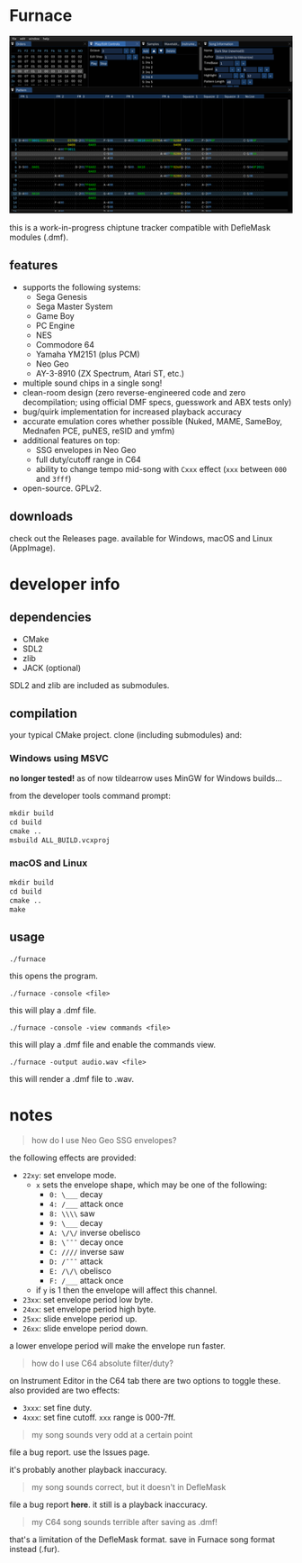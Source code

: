 # Furnace

![screenshot](papers/screenshot.png)

this is a work-in-progress chiptune tracker compatible with DefleMask modules (.dmf).

## features

- supports the following systems:
  - Sega Genesis
  - Sega Master System
  - Game Boy
  - PC Engine
  - NES
  - Commodore 64
  - Yamaha YM2151 (plus PCM)
  - Neo Geo
  - AY-3-8910 (ZX Spectrum, Atari ST, etc.)
- multiple sound chips in a single song!
- clean-room design (zero reverse-engineered code and zero decompilation; using official DMF specs, guesswork and ABX tests only)
- bug/quirk implementation for increased playback accuracy
- accurate emulation cores whether possible (Nuked, MAME, SameBoy, Mednafen PCE, puNES, reSID and ymfm)
- additional features on top:
  - SSG envelopes in Neo Geo
  - full duty/cutoff range in C64
  - ability to change tempo mid-song with `Cxxx` effect (`xxx` between `000` and `3fff`)
- open-source. GPLv2.

## downloads

check out the Releases page. available for Windows, macOS and Linux (AppImage).

# developer info

## dependencies

- CMake
- SDL2
- zlib
- JACK (optional)

SDL2 and zlib are included as submodules.

## compilation

your typical CMake project. clone (including submodules) and:

### Windows using MSVC

**no longer tested!** as of now tildearrow uses MinGW for Windows builds...

from the developer tools command prompt:

```
mkdir build
cd build
cmake ..
msbuild ALL_BUILD.vcxproj
```

### macOS and Linux

```
mkdir build
cd build
cmake ..
make
```

## usage

```
./furnace
```

this opens the program.

```
./furnace -console <file>
```

this will play a .dmf file.

```
./furnace -console -view commands <file>
```

this will play a .dmf file and enable the commands view.

```
./furnace -output audio.wav <file>
```

this will render a .dmf file to .wav.

# notes

> how do I use Neo Geo SSG envelopes?

the following effects are provided:

- `22xy`: set envelope mode.
  - `x` sets the envelope shape, which may be one of the following:
    - `0: \___` decay
    - `4: /___` attack once
    - `8: \\\\` saw
    - `9: \___` decay
    - `A: \/\/` inverse obelisco
    - `B: \¯¯¯` decay once
    - `C: ////` inverse saw
    - `D: /¯¯¯` attack
    - `E: /\/\` obelisco
    - `F: /___` attack once
  - if `y` is 1 then the envelope will affect this channel.
- `23xx`: set envelope period low byte.
- `24xx`: set envelope period high byte.
- `25xx`: slide envelope period up.
- `26xx`: slide envelope period down.

a lower envelope period will make the envelope run faster.

> how do I use C64 absolute filter/duty?

on Instrument Editor in the C64 tab there are two options to toggle these.
also provided are two effects:

- `3xxx`: set fine duty.
- `4xxx`: set fine cutoff. `xxx` range is 000-7ff.

> my song sounds very odd at a certain point

file a bug report. use the Issues page.

it's probably another playback inaccuracy.

> my song sounds correct, but it doesn't in DefleMask

file a bug report **here**. it still is a playback inaccuracy.

> my C64 song sounds terrible after saving as .dmf!

that's a limitation of the DefleMask format. save in Furnace song format instead (.fur).
